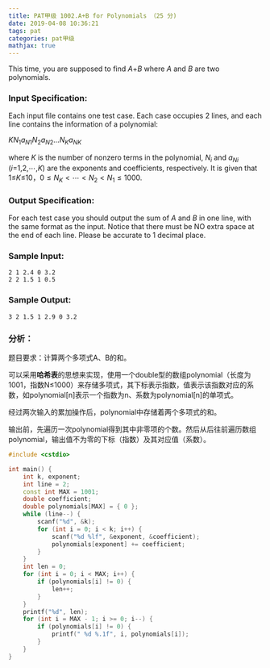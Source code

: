 ```yaml
---
title: PAT甲级 1002.A+B for Polynomials （25 分)
date: 2019-04-08 10:36:21
tags: pat
categories: pat甲级
mathjax: true
---
```


This time, you are supposed to find *A*+*B* where *A* and *B* are two polynomials.

<!--more-->

### Input Specification:

Each input file contains one test case. Each case occupies 2 lines, and each line contains the information of a polynomial:

$K N_1 a_{N1} N_2 a_{N2} ... N_K a_{NK}$

where *K* is the number of nonzero terms in the polynomial, $N_i​$ and $a_{Ni}​$ (*i*=1,2,⋯,*K*) are the exponents and coefficients, respectively. It is given that 1≤*K*≤10，$0≤N_K<⋯<N_2<N_1≤1000​$.

### Output Specification:

For each test case you should output the sum of *A* and *B* in one line, with the same format as the input. Notice that there must be NO extra space at the end of each line. Please be accurate to 1 decimal place.

### Sample Input:

```in
2 1 2.4 0 3.2
2 2 1.5 1 0.5
```

### Sample Output:

```out
3 2 1.5 1 2.9 0 3.2
```

### 分析：

题目要求：计算两个多项式A、B的和。

可以采用**哈希表**的思想来实现，使用一个double型的数组polynomial（长度为1001，指数N≤1000）来存储多项式，其下标表示指数，值表示该指数对应的系数，如polynomial[n]表示一个指数为n、系数为polynomial[n]的单项式。

经过两次输入的累加操作后，polynomial中存储着两个多项式的和。

输出前，先遍历一次polynomial得到其中非零项的个数。然后从后往前遍历数组polynomial，输出值不为零的下标（指数）及其对应值（系数）。

```c++
#include <cstdio>

int main() {
	int k, exponent;
	int line = 2;
	const int MAX = 1001;
	double coefficient;
	double polynomials[MAX] = { 0 };
	while (line--) {
		scanf("%d", &k);
		for (int i = 0; i < k; i++) {
			scanf("%d %lf", &exponent, &coefficient);
			polynomials[exponent] += coefficient;
		}
	}
	int len = 0;
	for (int i = 0; i < MAX; i++) {
		if (polynomials[i] != 0) {
			len++;
		}
	}
	printf("%d", len);
	for (int i = MAX - 1; i >= 0; i--) {
		if (polynomials[i] != 0) {
			printf(" %d %.1f", i, polynomials[i]);
		}
	}
}
```


